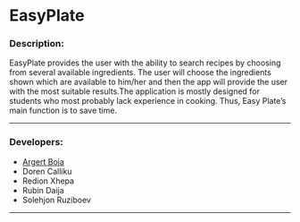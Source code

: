 # EasyPlate

### Description:
<p>EasyPlate provides the user with the ability to search recipes by choosing from several available ingredients. The user will choose the ingredients shown which are available to him/her and then the app will provide the user with the most suitable results.The application is mostly designed for students who most probably lack experience in cooking. Thus, Easy Plate’s main function is to save time.
</p>
<hr />

### Developers:
<ul>
<li><a href="https://github.com/argertboja">Argert Boja</a></li>
<li>Doren Calliku</li>
<li>Redion Xhepa</li>
<li>Rubin Daija</li>
<li>Solehjon Ruziboev</li>
</ul>
<hr /> 
